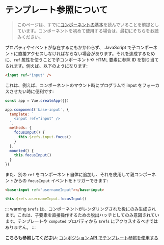 # テンプレート参照について

> このページは、すでに[コンポーネントの基本](component-basics.md)を読んでいることを前提としています。コンポーネントを初めて使用する場合は、最初にそちらをお読みください。

プロパティやイベントが存在するにもかかわらず、 JavaScript で子コンポーネントに直接アクセスしなければならない場合があります。それを達成するために、`ref` 属性を使うことで子コンポーネントや HTML 要素に参照 ID を割り当てられます。例えば、以下のようになります:

```html
<input ref="input" />
```

これは、例えば、コンポーネントのマウント時にプログラムで input をフォーカスさせたい時に便利です:

```js
const app = Vue.createApp({})

app.component('base-input', {
  template: `
    <input ref="input" />
  `,
  methods: {
    focusInput() {
      this.$refs.input.focus()
    }
  },
  mounted() {
    this.focusInput()
  }
})
```

また、別の `ref` をコンポーネント自体に追加し、それを使用して親コンポーネントからの `focusInput` イベントをトリガーできます:

```html
<base-input ref="usernameInput"></base-input>
```

```js
this.$refs.usernameInput.focusInput()
```

::: warning
`$refs` は、コンポーネントがレンダリングされた後にのみ生成されます。これは、子要素を直接操作するための脱出ハッチとしてのみ意図されています。テンプレートや `computed` プロパティから `$refs` にアクセスするべきではありません。
:::

**こちらも参照してください**: [コンポジション API でテンプレート参照を使用する](/guide/composition-api-template-refs.html#template-refs)
